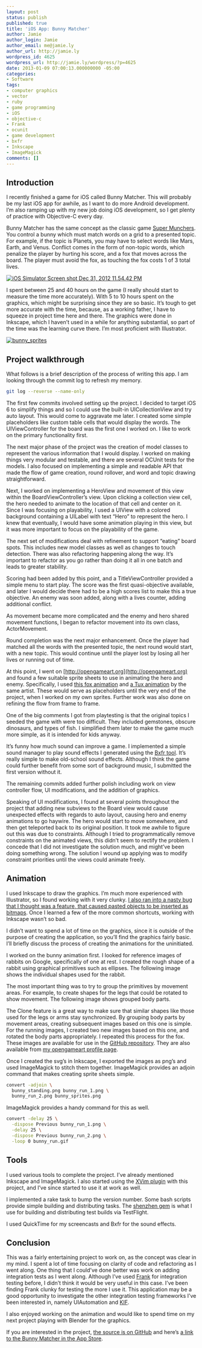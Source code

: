 ```yaml
---
layout: post
status: publish
published: true
title: 'iOS App: Bunny Matcher'
author: Jamie
author_login: Jamie
author_email: me@jamie.ly
author_url: http://jamie.ly
wordpress_id: 4625
wordpress_url: http://jamie.ly/wordpress/?p=4625
date: 2013-01-09 07:00:13.000000000 -05:00
categories:
- Software
tags:
- computer graphics
- vector
- ruby
- game programming
- iOS
- objective-c
- Frank
- ocunit
- game development
- bxfr
- Inkscape
- ImageMagick
comments: []
---
```

Introduction
------------

I recently finished a game for iOS called Bunny Matcher. This will
probably be my last iOS app for awhile, as I want to do more Android
development. I’m also ramping up with my new job doing iOS development,
so I get plenty of practice with Objective-C every day.

Bunny Matcher has the same concept as the classic game [Super
Munchers](http://www.youtube.com/watch?v=9RtRykIE_1A). You control a
bunny which must match words on a grid to a presented topic. For
example, if the topic is Planets, you may have to select words like
Mars, Earth, and Venus. Conflict comes in the form of non-topic words,
which penalize the player by hurting his score, and a fox that moves
across the board. The player must avoid the fox, as touching the fox
costs 1 of 3 total lives.

[![](http://jamie.ly/wordpress/wp-content/uploads/2013/01/iOS-Simulator-Screen-shot-Dec-31-2012-11.54.42-PM-300x225.png "iOS Simulator Screen shot Dec 31, 2012 11.54.42 PM")](http://jamie.ly/wordpress/wp-content/uploads/2013/01/iOS-Simulator-Screen-shot-Dec-31-2012-11.54.42-PM.png)

I spent between 25 and 40 hours on the game (I really should start to measure the time more accurately). With 5 to 10 hours spent on the graphics, which might be surprising since they are so basic. It&rsquo;s tough to get more accurate with the time, because, as a working father, I have to squeeze in project time here and there. The graphics were done in Inkscape, which I haven&rsquo;t used in a while for anything substantial, so part of the time was the learning curve there. I&rsquo;m most proficient with Illustrator.

[![](http://jamie.ly/wordpress/wp-content/uploads/2013/01/bunny_sprites-300x72.png "bunny_sprites")](http://jamie.ly/wordpress/wp-content/uploads/2013/01/bunny_sprites.png)

Project walkthrough
-------------------
What follows is a brief description of the process of writing this app. I am looking through the commit log to refresh my memory.

```bash
git log --reverse --name-only
```

The first few commits involved setting up the project. I decided to target iOS 6 to simplify things and so I could use the built-in UICollectionView and try auto layout. This would come to aggravate me later. I created some simple placeholders like custom table cells that would display the words. The UIViewController for the board was the first one I worked on. I like to work on the primary functionality first.

The next major phase of the project was the creation of model classes to represent the various information that I would display. I worked on making things very modular and testable, and there are several OCUnit tests for the models. I also focused on implementing a simple and readable API that made the flow of game creation, round rollover, and word and topic drawing straightforward.

Next, I worked on implementing a HeroView and movement of this view within the BoardViewController&rsquo;s view. Upon clicking a collection view cell, the hero needed to animate to the location of that cell and center on it. Since I was focusing on playability, I used a UIView with a colored background containing a UILabel with text &ldquo;Hero&rdquo; to represent the hero. I knew that eventually, I would have some animation playing in this view, but it was more important to focus on the playability of the game.

The next set of modifications deal with refinement to support &ldquo;eating&rdquo; board spots. This includes new model classes as well as changes to touch detection. There was also refactoring happening along the way. It&rsquo;s important to refactor as you go rather than doing it all in one batch and leads to greater stability.

Scoring had been added by this point, and a TitleViewController provided a simple menu to start play. The score was the first quasi-objective available, and later I would decide there had to be a high scores list to make this a true objective. An enemy was soon added, along with a lives counter, adding additional conflict.

As movement became more complicated and the enemy and hero shared movement functions, I began to refactor movement into its own class, ActorMovement.

Round completion was the next major enhancement. Once the player had matched all the words with the presented topic, the next round would start, with a new topic. This would continue until the player lost by losing all her lives or running out of time.

At this point, I went on
[http://opengameart.org](http://opengameart.org) and found a few
suitable sprite sheets to use in animating the hero and enemy.
Specifically, I used [this fox
animation](http://opengameart.org/content/kit-the-firefox-mascot) and [a
Tux animation](http://opengameart.org/content/tux-the-linux-mascot) by
the same artist. These would serve as placeholders until the very end of
the project, when I worked on my own sprites. Further work was also done
on refining the flow from frame to frame.

One of the big comments I got from playtesting is that the original topics I seeded the game with were too difficult. They included gemstones, obscure dinosaurs, and types of fish. I simplified them later to make the game much more simple, as it is intended for kids anyway.

It’s funny how much sound can improve a game. I implemented a simple
sound manager to play sound effects I generated using the [Bxfr
tool](http://www.bfxr.net/). It’s really simple to make old-school sound
effects. Although I think the game could further benefit from some sort
of background music, I submitted the first version without it.

The remaining commits added further polish including work on view controller flow, UI modifications, and the addition of graphics.

Speaking of UI modifications, I found at several points throughout the
project that adding new subviews to the Board view would cause
unexpected effects with regards to auto layout, causing hero and enemy
animations to go haywire. The hero would start to move somewhere, and
then get teleported back to its original position. It took me awhile to
figure out this was due to constraints. Although I tried to
programmatically remove constraints on the animated views, this didn’t
seem to rectify the problem. I concede that I did not investigate the
solution much, and might’ve been doing something wrong. The solution I
wound up applying was to modify constraint priorities until the views
could animate freely.

Animation
---------

I used Inkscape to draw the graphics. I’m much more experienced with
Illustrator, so I found working with it very clunky. [I also ran into a
nasty bug that I thought was a feature, that caused pasted objects to be
inserted as bitmaps](https://bugs.launchpad.net/inkscape/+bug/307005).
Once I learned a few of the more common shortcuts, working with Inkscape
wasn’t so bad.

I didn’t want to spend a lot of time on the graphics, since it is
outside of the purpose of creating the application, so you’ll find the
graphics fairly basic. I’ll briefly discuss the process of creating the
animations for the uninitiated.

I worked on the bunny animation first. I looked for reference images of
rabbits on Google, specifically of one at rest. I created the rough
shape of a rabbit using graphical primitives such as ellipses. The
following image shows the individual shapes used for the rabbit.

The most important thing was to try to group the primitives by movement
areas. For example, to create shapes for the legs that could be rotated
to show movement. The following image shows grouped body parts.

The Clone feature is a great way to make sure that similar shapes like
those used for the legs or arms stay synchronized. By grouping body
parts by movement areas, creating subsequent images based on this one is
simple. For the running images, I created two new images based on this
one, and rotated the body parts appropriately. I repeated this process
for the fox. These images are available for use in the [GitHub
repository](https://github.com/jamiely/bunny-matcher). They are also
available from [my opengameart profile
page](http://opengameart.org/users/jamiely).

Once I created the svg’s in Inkscape, I exported the images as png’s and
used ImageMagick to stitch them together. ImageMagick provides an adjoin
command that makes creating sprite sheets simple.

```bash
convert -adjoin \
  bunny_standing.png bunny_run_1.png \
  bunny_run_2.png bunny_sprites.png
```

ImageMagick provides a handy command for this as well.

```bash
convert -delay 25 \
  -dispose Previous bunny_run_1.png \
  -delay 25 \
  -dispose Previous bunny_run_2.png \
  -loop 0 bunny_run.gif
```

Tools
-----

I used various tools to complete the project. I’ve already mentioned
Inkscape and ImageMagick. I also started using the [XVim
plugin](https://github.com/JugglerShu/XVim) with this project, and I’ve
since started to use it at work as well.

I implemented a rake task to bump the version number. Some bash scripts
provide simple building and distributing tasks. The [shenzhen
gem](https://github.com/mattt/shenzhen) is what I use for building and
distributing test builds via TestFlight.

I used QuickTime for my screencasts and Bxfr for the sound effects.

Conclusion
----------

This was a fairly entertaining project to work on, as the concept was
clear in my mind. I spent a lot of time focusing on clarity of code and
refactoring as I went along. One thing that I could’ve done better was
work on adding integration tests as I went along. Although I’ve used
[Frank](http://testingwithfrank.com) for integration testing before, I
didn’t think it would be very useful in this case. I’ve been finding
Frank clunky for testing the more I use it. This application may be a
good opportunity to investigate the other integration testing frameworks
I’ve been interested in, namely UIAutomation and
[KIF](https://github.com/square/KIF).

I also enjoyed working on the animation and would like to spend time on
my next project playing with Blender for the graphics.

If you are interested in the project, [the source is on
GitHub](https://github.com/jamiely/bunny-matcher) and here’s [a link to
the Bunny Matcher in the App
Store](https://itunes.apple.com/us/app/bunny-matcher/id590498392?ls=1&mt=8).

